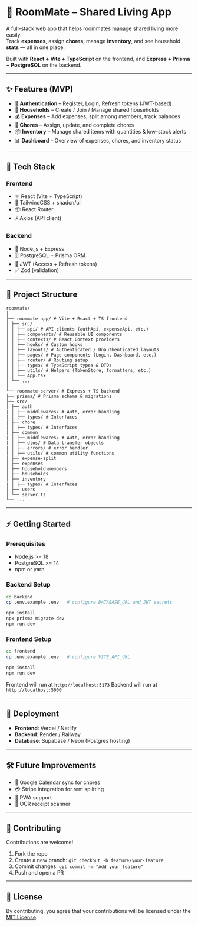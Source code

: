# 🏡 RoomMate – Shared Living App

A full-stack web app that helps roommates manage shared living more easily.  
Track **expenses**, assign **chores**, manage **inventory**, and see household **stats** — all in one place.

Built with **React + Vite + TypeScript** on the frontend, and **Express + Prisma + PostgreSQL** on the backend.

---

## ✨ Features (MVP)

- 🔐 **Authentication** – Register, Login, Refresh tokens (JWT-based)
- 👥 **Households** – Create / Join / Manage shared households
- 💰 **Expenses** – Add expenses, split among members, track balances
- 🧹 **Chores** – Assign, update, and complete chores
- 📦 **Inventory** – Manage shared items with quantities & low-stock alerts
- 📊 **Dashboard** – Overview of expenses, chores, and inventory status

---

## 🧱 Tech Stack

### Frontend

- ⚛️ React (Vite + TypeScript)
- 🎨 TailwindCSS + shadcn/ui
- 📦 React Router
- ⚡ Axios (API client)

### Backend

- 🚀 Node.js + Express
- 🗄️ PostgreSQL + Prisma ORM
- 🔑 JWT (Access + Refresh tokens)
- ✅ Zod (validation)

---

## 📂 Project Structure

```
roommate/
│
├── roommate-app/ # Vite + React + TS frontend
│ ├── src/
│ │ ├── api/ # API clients (authApi, expenseApi, etc.)
│ │ ├── components/ # Reusable UI components
│ │ ├── contexts/ # React Context providers
│ │ ├── hooks/ # Custom hooks
│ │ ├── layouts/ # Authenticated / Unauthenticated layouts
│ │ ├── pages/ # Page components (Login, Dashboard, etc.)
│ │ ├── router/ # Routing setup
│ │ ├── types/ # TypeScript types & DTOs
│ │ ├── utils/ # Helpers (TokenStore, formatters, etc.)
│ │ └── App.tsx
│ └── ...
│
└── roommate-server/ # Express + TS backend
├── prisma/ # Prisma schema & migrations
├── src/
│ ├── auth
| │ ├── middlewares/ # Auth, error handling
| │ ├── types/ # Interfaces
│ ├── chore
| │ ├── types/ # Interfaces
│ ├── common
| │ ├── middlewares/ # Auth, error handling
| │ ├── dtos/ # Data transfer objects
| │ ├── errors/ # error handler
| │ ├── utils/ # common utility functions
│ ├── expense-split
│ ├── expenses
│ ├── household-members
│ ├── households
│ ├── inventory
| │ ├── types/ # Interfaces
│ ├── users
│ └── server.ts
└── ...

```

---

## ⚡ Getting Started

### Prerequisites

- Node.js >= 18
- PostgreSQL >= 14
- npm or yarn

### Backend Setup

```bash
cd backend
cp .env.example .env   # configure DATABASE_URL and JWT secrets

npm install
npx prisma migrate dev
npm run dev
```

### Frontend Setup

```bash
cd frontend
cp .env.example .env   # configure VITE_API_URL

npm install
npm run dev
```

Frontend will run at `http://localhost:5173`
Backend will run at `http://localhost:5000`

---

## 🚀 Deployment

- **Frontend**: Vercel / Netlify
- **Backend**: Render / Railway
- **Database**: Supabase / Neon (Postgres hosting)

---

## 🛠️ Future Improvements

- 📅 Google Calendar sync for chores
- 💳 Stripe integration for rent splitting
- 📱 PWA support
- 🧾 OCR receipt scanner

---

## 🤝 Contributing

Contributions are welcome!

1. Fork the repo
2. Create a new branch: `git checkout -b feature/your-feature`
3. Commit changes: `git commit -m "Add your feature"`
4. Push and open a PR

---

## 📜 License

By contributing, you agree that your contributions will be licensed under the [MIT License](LICENSE).
